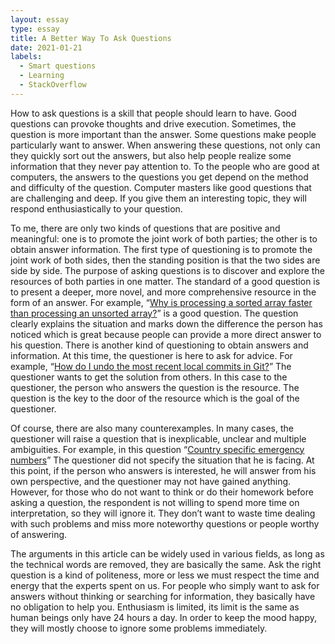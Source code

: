 ```yaml
---
layout: essay
type: essay
title: A Better Way To Ask Questions
date: 2021-01-21
labels:
  - Smart questions
  - Learning
  - StackOverflow
---
```

How to ask questions is a skill that people should learn to have. Good questions can provoke thoughts and drive execution. Sometimes, the question is more important than the answer. Some questions make people particularly want to answer. When answering these questions, not only can they quickly sort out the answers, but also help people realize some information that they never pay attention to. To the people who are good at computers, the answers to the questions you get depend on the method and difficulty of the question. Computer masters like good questions that are challenging and deep. If you give them an interesting topic, they will respond enthusiastically to your question.

To me, there are only two kinds of questions that are positive and meaningful: one is to promote the joint work of both parties; the other is to obtain answer information. The first type of questioning is to promote the joint work of both sides, then the standing position is that the two sides are side by side. The purpose of asking questions is to discover and explore the resources of both parties in one matter. The standard of a good question is to present a deeper, more novel, and more comprehensive resource in the form of an answer. For example, “[Why is processing a sorted array faster than processing an unsorted array?](https://stackoverflow.com/questions/11227809/why-is-processing-a-sorted-array-faster-than-processing-an-unsorted-array)” 
is a good question. The question clearly explains the situation and marks down the difference the person has noticed which is great because people can provide a more direct answer to his question. There is another kind of questioning to obtain answers and information. At this time, the questioner is here to ask for advice. For example, “[How do I undo the most recent local commits in Git?](https://stackoverflow.com/questions/927358/how-do-i-undo-the-most-recent-local-commits-in-git)” The questioner wants to get the solution from others. In this case to the questioner, the person who answers the question is the resource. The question is the key to the door of the resource which is the goal of the questioner.

Of course, there are also many counterexamples. In many cases, the questioner will raise a question that is inexplicable, unclear and multiple ambiguities.  For example, in this question “[Country specific emergency numbers](https://stackoverflow.com/questions/53600902/country-specific-emergency-numbers)” The questioner did not specify the situation that he is facing. At this point, if the person who answers is interested, he will answer from his own perspective, and the questioner may not have gained anything. However, for those who do not want to think or do their homework before asking a question, the respondent is not willing to spend more time on interpretation, so they will ignore it. They don’t want to waste time dealing with such problems and miss more noteworthy questions or people worthy of answering.
 	
The arguments in this article can be widely used in various fields, as long as the technical words are removed, they are basically the same. Ask the right question is a kind of politeness, more or less we must respect the time and energy that the experts spent on us. For people who simply want to ask for answers without thinking or searching for information, they basically have no obligation to help you. Enthusiasm is limited, its limit is the same as human beings only have 24 hours a day. In order to keep the mood happy, they will mostly choose to ignore some problems immediately.
